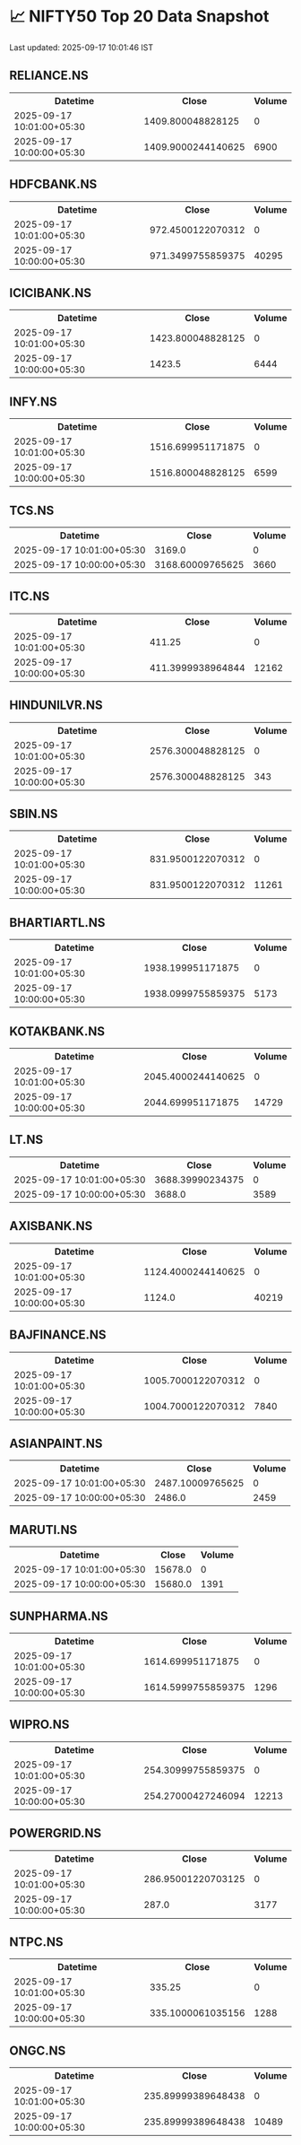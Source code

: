 # 📈 NIFTY50 Top 20 Data Snapshot

Last updated: 2025-09-17 10:01:46 IST

## RELIANCE.NS

<table>
  <tr><th>Datetime</th><th>Close</th><th>Volume</th></tr>
  <tr><td>2025-09-17 10:01:00+05:30</td><td>1409.800048828125</td><td>0</td></tr>
  <tr><td>2025-09-17 10:00:00+05:30</td><td>1409.9000244140625</td><td>6900</td></tr>
</table>

## HDFCBANK.NS

<table>
  <tr><th>Datetime</th><th>Close</th><th>Volume</th></tr>
  <tr><td>2025-09-17 10:01:00+05:30</td><td>972.4500122070312</td><td>0</td></tr>
  <tr><td>2025-09-17 10:00:00+05:30</td><td>971.3499755859375</td><td>40295</td></tr>
</table>

## ICICIBANK.NS

<table>
  <tr><th>Datetime</th><th>Close</th><th>Volume</th></tr>
  <tr><td>2025-09-17 10:01:00+05:30</td><td>1423.800048828125</td><td>0</td></tr>
  <tr><td>2025-09-17 10:00:00+05:30</td><td>1423.5</td><td>6444</td></tr>
</table>

## INFY.NS

<table>
  <tr><th>Datetime</th><th>Close</th><th>Volume</th></tr>
  <tr><td>2025-09-17 10:01:00+05:30</td><td>1516.699951171875</td><td>0</td></tr>
  <tr><td>2025-09-17 10:00:00+05:30</td><td>1516.800048828125</td><td>6599</td></tr>
</table>

## TCS.NS

<table>
  <tr><th>Datetime</th><th>Close</th><th>Volume</th></tr>
  <tr><td>2025-09-17 10:01:00+05:30</td><td>3169.0</td><td>0</td></tr>
  <tr><td>2025-09-17 10:00:00+05:30</td><td>3168.60009765625</td><td>3660</td></tr>
</table>

## ITC.NS

<table>
  <tr><th>Datetime</th><th>Close</th><th>Volume</th></tr>
  <tr><td>2025-09-17 10:01:00+05:30</td><td>411.25</td><td>0</td></tr>
  <tr><td>2025-09-17 10:00:00+05:30</td><td>411.3999938964844</td><td>12162</td></tr>
</table>

## HINDUNILVR.NS

<table>
  <tr><th>Datetime</th><th>Close</th><th>Volume</th></tr>
  <tr><td>2025-09-17 10:01:00+05:30</td><td>2576.300048828125</td><td>0</td></tr>
  <tr><td>2025-09-17 10:00:00+05:30</td><td>2576.300048828125</td><td>343</td></tr>
</table>

## SBIN.NS

<table>
  <tr><th>Datetime</th><th>Close</th><th>Volume</th></tr>
  <tr><td>2025-09-17 10:01:00+05:30</td><td>831.9500122070312</td><td>0</td></tr>
  <tr><td>2025-09-17 10:00:00+05:30</td><td>831.9500122070312</td><td>11261</td></tr>
</table>

## BHARTIARTL.NS

<table>
  <tr><th>Datetime</th><th>Close</th><th>Volume</th></tr>
  <tr><td>2025-09-17 10:01:00+05:30</td><td>1938.199951171875</td><td>0</td></tr>
  <tr><td>2025-09-17 10:00:00+05:30</td><td>1938.0999755859375</td><td>5173</td></tr>
</table>

## KOTAKBANK.NS

<table>
  <tr><th>Datetime</th><th>Close</th><th>Volume</th></tr>
  <tr><td>2025-09-17 10:01:00+05:30</td><td>2045.4000244140625</td><td>0</td></tr>
  <tr><td>2025-09-17 10:00:00+05:30</td><td>2044.699951171875</td><td>14729</td></tr>
</table>

## LT.NS

<table>
  <tr><th>Datetime</th><th>Close</th><th>Volume</th></tr>
  <tr><td>2025-09-17 10:01:00+05:30</td><td>3688.39990234375</td><td>0</td></tr>
  <tr><td>2025-09-17 10:00:00+05:30</td><td>3688.0</td><td>3589</td></tr>
</table>

## AXISBANK.NS

<table>
  <tr><th>Datetime</th><th>Close</th><th>Volume</th></tr>
  <tr><td>2025-09-17 10:01:00+05:30</td><td>1124.4000244140625</td><td>0</td></tr>
  <tr><td>2025-09-17 10:00:00+05:30</td><td>1124.0</td><td>40219</td></tr>
</table>

## BAJFINANCE.NS

<table>
  <tr><th>Datetime</th><th>Close</th><th>Volume</th></tr>
  <tr><td>2025-09-17 10:01:00+05:30</td><td>1005.7000122070312</td><td>0</td></tr>
  <tr><td>2025-09-17 10:00:00+05:30</td><td>1004.7000122070312</td><td>7840</td></tr>
</table>

## ASIANPAINT.NS

<table>
  <tr><th>Datetime</th><th>Close</th><th>Volume</th></tr>
  <tr><td>2025-09-17 10:01:00+05:30</td><td>2487.10009765625</td><td>0</td></tr>
  <tr><td>2025-09-17 10:00:00+05:30</td><td>2486.0</td><td>2459</td></tr>
</table>

## MARUTI.NS

<table>
  <tr><th>Datetime</th><th>Close</th><th>Volume</th></tr>
  <tr><td>2025-09-17 10:01:00+05:30</td><td>15678.0</td><td>0</td></tr>
  <tr><td>2025-09-17 10:00:00+05:30</td><td>15680.0</td><td>1391</td></tr>
</table>

## SUNPHARMA.NS

<table>
  <tr><th>Datetime</th><th>Close</th><th>Volume</th></tr>
  <tr><td>2025-09-17 10:01:00+05:30</td><td>1614.699951171875</td><td>0</td></tr>
  <tr><td>2025-09-17 10:00:00+05:30</td><td>1614.5999755859375</td><td>1296</td></tr>
</table>

## WIPRO.NS

<table>
  <tr><th>Datetime</th><th>Close</th><th>Volume</th></tr>
  <tr><td>2025-09-17 10:01:00+05:30</td><td>254.30999755859375</td><td>0</td></tr>
  <tr><td>2025-09-17 10:00:00+05:30</td><td>254.27000427246094</td><td>12213</td></tr>
</table>

## POWERGRID.NS

<table>
  <tr><th>Datetime</th><th>Close</th><th>Volume</th></tr>
  <tr><td>2025-09-17 10:01:00+05:30</td><td>286.95001220703125</td><td>0</td></tr>
  <tr><td>2025-09-17 10:00:00+05:30</td><td>287.0</td><td>3177</td></tr>
</table>

## NTPC.NS

<table>
  <tr><th>Datetime</th><th>Close</th><th>Volume</th></tr>
  <tr><td>2025-09-17 10:01:00+05:30</td><td>335.25</td><td>0</td></tr>
  <tr><td>2025-09-17 10:00:00+05:30</td><td>335.1000061035156</td><td>1288</td></tr>
</table>

## ONGC.NS

<table>
  <tr><th>Datetime</th><th>Close</th><th>Volume</th></tr>
  <tr><td>2025-09-17 10:01:00+05:30</td><td>235.89999389648438</td><td>0</td></tr>
  <tr><td>2025-09-17 10:00:00+05:30</td><td>235.89999389648438</td><td>10489</td></tr>
</table>

